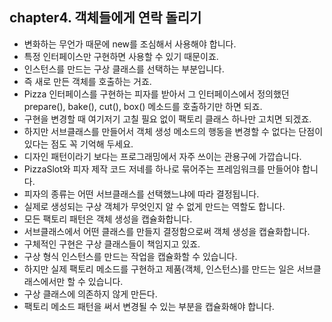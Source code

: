 ## chapter4. 객체들에게 연락 돌리기
- 변화하는 무언가 때문에 new를 조심해서 사용해야 합니다.
- 특정 인터페이스만 구현하면 사용할 수 있기 때문이죠.
- 인스턴스를 만드는 구상 클래스를 선택하는 부분입니다.
- 즉 새로 만든 객체를 호출하는 거죠.
- Pizza 인터페이스를 구현하는 피자를 받아서 그 인터페이스에서 정의했던 prepare(), bake(), cut(), box() 메소드를 호출하기만 하면 되죠.
- 구현을 변경할 때 여기저기 고칠 필요 없이 팩토리 클래스 하나만 고치면 되겠죠.
- 하지만 서브클래스를 만들어서 객체 생성 메소드의 행동을 변경할 수 없다는 단점이 있다는 점도 꼭 기억해 두세요.
- 디자인 패턴이라기 보다는 프로그래밍에서 자주 쓰이는 관용구에 가깝습니다.
- PizzaSlot와 피자 제작 코드 저네를 하나로 묶어주는 프레임워크를 만들어야 합니다.
- 피자의 종류는 어떤 서브클래스를 선택했느냐에 따라 결정됩니다.
- 실제로 생성되는 구상 객체가 무엇인지 알 수 없게 만드는 역할도 합니다.
- 모든 팩토리 패턴은 객체 생성을 캡슐화합니다.
- 서브클래스에서 어떤 클래스를 만들지 결정함으로써 객체 생성을 캡슐화합니다.
- 구체적인 구현은 구상 클래스들이 책임지고 있죠.
- 구상 형식 인스턴스를 만드는 작업을 캡슐화할 수 있습니다.
- 하지만 실제 팩토리 메소드를 구현하고 제품(객체, 인스턴스)를 만드는 일은 서브클래스에서만 할 수 있습니다.
- 구상 클래스에 의존하지 않게 만든다.
- 팩토리 메소드 패턴을 써서 변경될 수 있는 부분을 캡슐화해야 합니다.
